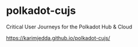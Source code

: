 # polkadot-cujs
Critical User Journeys for the Polkadot Hub &amp; Cloud 

https://karimjedda.github.io/polkadot-cujs/
